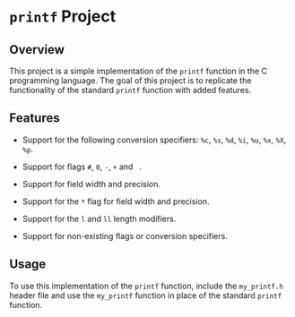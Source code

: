 # `printf` Project

## Overview

This project is a simple implementation of the `printf` function in the C programming language. The goal of this project is to replicate the functionality of the standard `printf` function with added features.

## Features

- Support for the following conversion specifiers: `%c`, `%s`, `%d`, `%i`, `%u`, `%x`, `%X`, `%p`.

- Support for flags `#`, `0`, `-`, `+` and ` `.

- Support for field width and precision.

- Support for the `*` flag for field width and precision.

- Support for the `l` and `ll` length modifiers.

- Support for non-existing flags or conversion specifiers.

## Usage

To use this implementation of the `printf` function, include the `my_printf.h` header file and use the `my_printf` function in place of the standard `printf` function.



